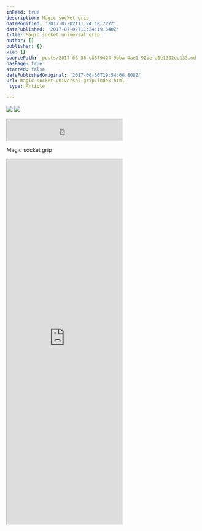```yaml
---
inFeed: true
description: Magic socket grip
dateModified: '2017-07-02T11:24:18.727Z'
datePublished: '2017-07-02T11:24:19.540Z'
title: Magic socket universal grip
author: []
publisher: {}
via: {}
sourcePath: _posts/2017-06-30-c8879424-9bba-4ae1-92be-a0e1302ec133.md
hasPage: true
starred: false
datePublishedOriginal: '2017-06-30T19:54:06.808Z'
url: magic-socket-universal-grip/index.html
_type: Article

---
```

![](https://the-grid-user-content.s3-us-west-2.amazonaws.com/a9b96062-ec81-4b09-9aea-0c840bfcb274.png)
![](https://the-grid-user-content.s3-us-west-2.amazonaws.com/40a04b67-f8ca-4452-8ff8-762d8591a576.png)

<iframe src="https://the-grid.github.io/ed-userhtml/?g=eJyVUT1PAzEM3e9XmMy0gYEBxHVCYihDKVQIllM-3IvhkpwSH9f796StEAIhJAZLtqz3_N7z9TYmD6xSi1yLXk296gQowxRDLRxzn6-kHMdxftzNTfTStDTTFOSIOpskwCO7aAs8ZhaL6ppCPzDw1GOhIGsxCAjKl8l4K-BddUPpmzzbmY7M298QV0jRNnpgjqGhL_zz5XJ9s7542SzvnzY_OcirFgXkZH5zEfUrGs4HMxiazYMkqTnsqzEqcXN3O29pK0DHZDHV4uxTTR60Jy4JdSWulZpWqoMZPDqErLaYTgFVJkwwqgk4QjkHMXQU8OSg0LdH5Dfmf4gsccuedtgd5Y1k2dXiXIBDah3v23JG7p-6qKrqA_7hoks" height="55" style=""></iframe>

Magic socket grip

<iframe src="https://the-grid.github.io/ed-userhtml/?g=eJx9kMFqwzAQRO_5CqFDsSG25ZjEpbVc6BeEHnotqrSJFWwkVhs7_vvKcdtLoZdleTs7DNMYOzJrJB_mLJBDyMqyLmux3_O2KeKx3TTrDBqtJ0azB8kJblRc1KhWyllALXlH5MNTUSjvc9CTNbl2Q7FK8kt4-bF-MIrUh-8VnRwOUjsDK4oD5E6UdSYOWSU4053CACT5lU7Z4xJpdWv_j9Oy2xGduWp6RTcFwITraH12aCEcAd_cJCu-5aOFKcgzWpPsxLZKWW8DJQeRMlKfPSxbVH2_zu9RfRdHFkCh7u5k-Ykklvi3w_T5N_FmrfMLPSZ60w" height="950" style=""></iframe>